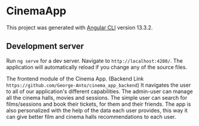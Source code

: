 # CinemaApp

This project was generated with [Angular CLI](https://github.com/angular/angular-cli) version 13.3.2.

## Development server

Run `ng serve` for a dev server. Navigate to `http://localhost:4200/`. The application will automatically reload if you change any of the source files.

The frontend module of the Cinema App. (Backend Link `https://github.com/George-Anto/cinema_app_backend`)
It navigates the user to all of our application's different capabilities.
The admin-user can manage all the cinema halls, movies and sessions.
The simple user can search for films/sessions and book their tickets, for them and their friends.
The app is also personalized with the help of the data each user provides, this way it can give better film and cinema halls recommendations to each user.
